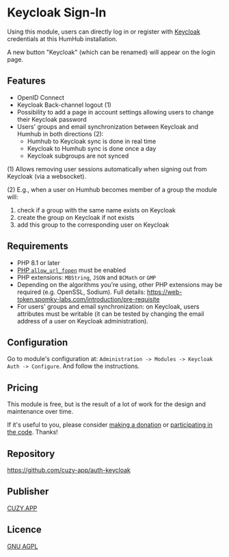 # Keycloak Sign-In

Using this module, users can directly log in or register with [Keycloak](https://www.keycloak.org/) credentials at this HumHub installation.

A new button "Keycloak" (which can be renamed) will appear on the login page.

## Features

- OpenID Connect
- Keycloak Back-channel logout (1)
- Possibility to add a page in account settings allowing users to change their Keycloak password
- Users' groups and email synchronization between Keycloak and Humhub in both directions (2):
    - Humhub to Keycloak sync is done in real time
    - Keycloak to Humhub sync is done once a day
    - Keycloak subgroups are not synced

(1) Allows removing user sessions automatically when signing out from Keycloak (via a websocket).

(2) E.g., when a user on Humhub becomes member of a group the module will:
1. check if a group with the same name exists on Keycloak
2. create the group on Keycloak if not exists
3. add this group to the corresponding user on Keycloak

## Requirements

- PHP 8.1 or later
- [PHP `allow_url_fopen`](https://www.php.net/manual/en/filesystem.configuration.php#ini.allow-url-fopen) must be enabled
- PHP extensions: `MBString`, `JSON` and `BCMath` or `GMP`
- Depending on the algorithms you're using, other PHP extensions may be required (e.g. OpenSSL, Sodium). Full details: https://web-token.spomky-labs.com/introduction/pre-requisite
- For users' groups and email synchronization: on Keycloak, users attributes must be writable (it can be tested by changing the email address of a user on Keycloak administration).

## Configuration

Go to module's configuration at: `Administration -> Modules -> Keycloak Auth -> Configure`.
And follow the instructions.

## Pricing

This module is free, but is the result of a lot of work for the design and maintenance over time.

If it's useful to you, please consider [making a donation](https://www.cuzy.app/checkout/donate/) or [participating in the code](https://github.com/cuzy-app/auth-keycloak). Thanks!

## Repository

https://github.com/cuzy-app/auth-keycloak

## Publisher

[CUZY.APP](https://www.cuzy.app/)

## Licence

[GNU AGPL](https://github.com/cuzy-app/auth-keycloak/blob/master/docs/LICENCE.md)
